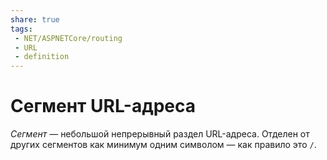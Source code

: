 ```yaml
---
share: true
tags:
 - NET/ASPNETCore/routing
 - URL
 - definition
---
```

# Сегмент URL-адреса
*Сегмент* — небольшой непрерывный раздел URL-адреса. Отделен от других сегментов как минимум одним символом — как правило это `/`.